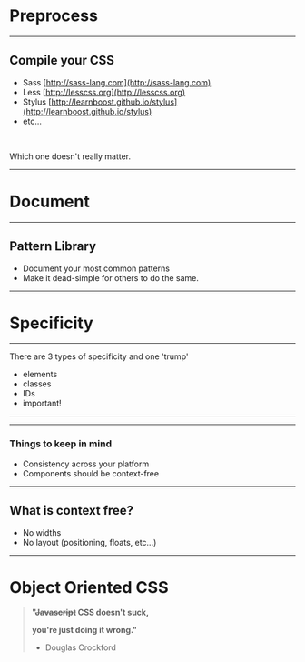 # Preprocess

---

## Compile your CSS

- Sass [http://sass-lang.com](http://sass-lang.com)
- Less [http://lesscss.org](http://lesscss.org)
- Stylus [http://learnboost.github.io/stylus](http://learnboost.github.io/stylus)
- etc...

<br>

Which one doesn't really matter.

---

# Document

---

## Pattern Library

- Document your most common patterns
- Make it dead-simple for others to do the same.

---

# Specificity

---

There are 3 types of specificity and one 'trump'

- elements
- classes
- IDs
- important!

---



---

### Things to keep in mind

- Consistency across your platform
- Components should be context-free

---

## What is context free?

- No widths
- No layout (positioning, floats, etc...)

---

# Object Oriented CSS

> __"<del>Javascript</del> CSS doesn't suck,__
> 
> __you're just doing it wrong."__
>
> - Douglas Crockford
